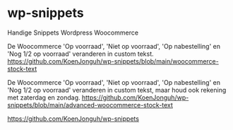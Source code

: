# wp-snippets
Handige Snippets Wordpress Woocommerce

De Woocommerce 'Op voorraad', 'Niet op voorraad', 'Op nabestelling' en 'Nog 1/2 op voorraad' veranderen in custom tekst.
https://github.com/KoenJonguh/wp-snippets/blob/main/woocommerce-stock-text



De Woocommerce 'Op voorraad', 'Niet op voorraad', 'Op nabestelling' en 'Nog 1/2 op voorraad' veranderen in custom tekst, maar houd ook rekening met zaterdag en zondag.
https://github.com/KoenJonguh/wp-snippets/blob/main/advanced-woocommerce-stock-text

https://github.com/KoenJonguh/wp-snippets
